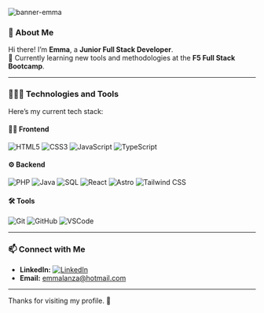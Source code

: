 
![banner-emma](https://github.com/user-attachments/assets/863435a7-1b66-4b01-b8c8-4d134d930701)

### 🚀 About Me  
Hi there! I’m **Emma**, a **Junior Full Stack Developer**.  
🌱 Currently learning new tools and methodologies at the **F5 Full Stack Bootcamp**.

---

### 👩🏻‍💻 Technologies and Tools

Here’s my current tech stack:

#### 💅🏽 Frontend  
![HTML5](https://img.shields.io/badge/-HTML5-E34F26?logo=html5&logoColor=white&style=flat) ![CSS3](https://img.shields.io/badge/-CSS3-1572B6?logo=css3&logoColor=white&style=flat) ![JavaScript](https://img.shields.io/badge/-JavaScript-F7DF1E?logo=javascript&logoColor=white&style=flat) ![TypeScript](https://img.shields.io/badge/-TypeScript-007ACC?logo=typescript&logoColor=white&style=flat)  

#### ⚙️ Backend  
![PHP](https://img.shields.io/badge/-PHP-777BB4?logo=php&logoColor=white&style=flat) ![Java](https://img.shields.io/badge/-Java-007396?logo=java&logoColor=white&style=flat)  ![SQL](https://img.shields.io/badge/-SQL-003B57?logo=postgresql&logoColor=white&style=flat) ![React](https://img.shields.io/badge/-React-61DAFB?logo=react&logoColor=black&style=flat) ![Astro](https://img.shields.io/badge/-Astro-FF5D01?logo=astro&logoColor=white&style=flat) ![Tailwind CSS](https://img.shields.io/badge/-Tailwind%20CSS-38B2AC?logo=tailwindcss&logoColor=white&style=flat)




#### 🛠 Tools  
![Git](https://img.shields.io/badge/-Git-F05032?logo=git&logoColor=white&style=flat) ![GitHub](https://img.shields.io/badge/-GitHub-181717?logo=github&logoColor=white&style=flat) ![VSCode](https://img.shields.io/badge/-VSCode-007ACC?logo=visualstudiocode&logoColor=white&style=flat) 

---

### 📫 Connect with Me
- **LinkedIn:** [![LinkedIn](https://img.shields.io/badge/-Emma%20Lanza-0077B5?logo=linkedin&logoColor=white)](https://www.linkedin.com/in/emma-lanza-m/)
- **Email:** [emmalanza@hotmail.com](mailto:emmalanza@hotmail.com)

---

Thanks for visiting my profile. 🥰

